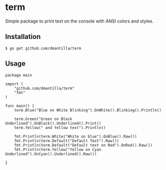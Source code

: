 # term

Simple package to print text on the console with ANSI colors and styles.

## Installation

    $ go get github.com/dmantilla/term

## Usage

    package main
    
    import (
    	"github.com/dmantilla/term"
    	"fmt"
    )
    
    func main() {
    	term.Blue("Blue on White Blinking").OnWhite().Blinking().Println()
    	
    	term.Green("Green on Black Underlined").OnBlack().Underlined().Print()
    	term.Yellow(" and Yellow text").Println()
    	
    	fmt.Println(term.White("White on blue").OnBlue().Raw())
    	fmt.Println(term.Default("Default Text").Raw())
    	fmt.Println(term.Default("Default text on Red").OnRed().Raw())
    	fmt.Println(term.Yellow("Yellow on Cyan Underlined").OnCyan().Underlined().Raw())
    	
    }    
